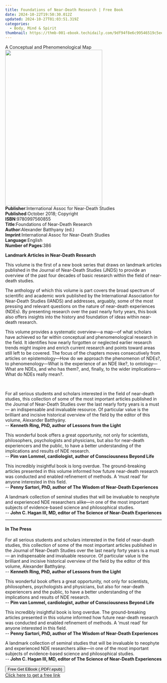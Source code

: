 ```yaml
---
title: Foundations of Near-Death Research | Free Book
date: 2024-10-22T19:50:30.012Z
updated: 2024-10-27T01:03:51.319Z
categories:
  - Body, Mind & Spirit
thumbnail: https://thmb-001-ebook.techidaily.com/9df94f8e6c99546519c5eeb87b463c806cae817a56a2696aa007390546efa4f3.jpg
---
```

<main id="book-container">
  <div class="flex flex-col">
    <div class="book-brief flex-1 py-6 px-4 sm:p-6 md:py-10 md:px-8">
      <!-- brief-->
      <div class="book-brief-main">A Conceptual and Phenomenological Map</div>
    </div>
    <div
      class="book-meta-info flex-1 grid gap-4 col-start-1 col-end-3 row-start-1 sm:mb-6 sm:grid-cols-4 lg:gap-6 lg:col-start-2 lg:row-end-6 lg:row-span-6 lg:mb-0"
    >
      <div
        class="book-meta-info-left place-content-center mt-4 p-4 text-sm leading-6 col-start-2 col-span-2 dark:text-slate-400"
      >
        <img
          class="w-full h-500 object-cover rounded-lg sm:h-255 sm:col-span-2 lg:col-span-full"
          src="https://img-001-ebook.techidaily.com/5862a4c045064bf63cc8e51a2a8dcb15ea695fe46c1c5998e549cd21c3433b01.jpg"
          alt=""
          width="312"
          height="500"
        />
      </div>
      <div
        class="book-meta-info-right mt-2 col-start-1 row-start-2 col-span-3 self-center"
      >
        <!-- meta data  -->
        <div class="flex flex-col px-4 md:px-8">
          <div class="flex-1">
            <strong>Publisher</strong>:<span class="px-2"
              >International Assoc for Near-Death Studies</span
            >
          </div>
          <div class="flex-1">
            <strong>Published</strong>:<span class="px-2"
              >October 2018; Copyright</span
            >
          </div>
          <div class="flex-1">
            <strong>ISBN</strong>:<span class="px-2">9780997560855</span>
          </div>
          <div class="flex-1">
            <strong>Title</strong>:<span class="px-2"
              >Foundations of Near-Death Research</span
            >
          </div>
          <div class="flex-1">
            <strong>Author</strong>:<span class="px-2"
              >Alexander Batthyany (ed.)</span
            >
          </div>
          <div class="flex-1">
            <strong>Imprint</strong>:<span class="px-2"
              >International Assoc for Near-Death Studies</span
            >
          </div>
          <div class="flex-1">
            <strong>Language</strong>:<span class="px-2">English</span>
          </div>
          <div class="flex-1">
            <strong>Number of Pages</strong>:<span class="px-2">386</span>
          </div>
        </div>
      </div>
    </div>
    <div class="book-description flex-1 py-6 px-4 sm:p-6 md:py-10 md:px-8">
      <div class="book-description-main">
        <div accordion-content="" id="description">
          <p><strong>Landmark Articles in Near-Death Research</strong></p>
          <p>
            This volume is the first of a new book series that draws on landmark
            articles published in the Journal of Near-Death Studies (JNDS) to
            provide an overview of the past four decades of basic research
            within the field of near-death studies.
          </p>
          <p>
            The anthology of which this volume is part covers the broad spectrum
            of scientific and academic work published by the International
            Association for Near-Death Studies (IANDS) and addresses, arguably,
            some of the most pressing and relevant questions on the nature of
            near-death experiences (NDEs). By presenting research over the past
            nearly forty years, this book also offers insights into the history
            and foundation of ideas within near-death research.
          </p>
          <p>
            This volume provides a systematic overview—a map—of what scholars
            have achieved so far within conceptual and phenomenological research
            in the field. It identifies how nearly forgotten or neglected
            earlier research trends might inspire and enrich current research
            and points toward areas still left to be covered. The focus of the
            chapters moves consecutively from articles on epistemology—How do we
            approach the phenomenon of NDEs?, to phenomenology—What is the
            experience of an NDE like?, to ontology—What are NDEs, and who has
            them?, and, finally, to the wider implications—What do NDEs really
            mean?.
          </p>
          <p>&nbsp;</p>
          <p>
            For all serious students and scholars interested in the field of
            near-death studies, this collection of some of the most important
            articles published in the Journal of Near-Death Studies over the
            last nearly forty years is a must — an indispensable and invaluable
            resource. Of particular value is the brilliant and incisive
            historical overview of the field by the editor of this volume,
            Alexander Batthyány.<br />--
            <strong>Kenneth Ring, PhD, author of Lessons from the Light</strong>
          </p>
          <p>
            This wonderful book offers a great opportunity, not only for
            scientists, philosophers, psychologists and physicians, but also for
            near-death experiencers and the public, to have a better
            understanding of the implications and results of NDE research.<br />--
            <strong
              >Pim van Lommel, cardiologist, author of Consciousness Beyond
              Life</strong
            >
          </p>
          <p>
            This incredibly insightful book is long overdue. The ground-breaking
            articles presented in this volume informed how future near-death
            research was conducted and enabled refinement of methods. A ‘must
            read’ for anyone interested in this field.<br />--
            <strong
              >Penny Sartori, PhD, author of The Wisdom of Near-Death
              Experiences</strong
            >
          </p>
          <p>
            A landmark collection of seminal studies that will be invaluable to
            neophyte and experienced NDE researchers alike—in one of the most
            important subjects of evidence-based science and philosophical
            studies.<br />--
            <strong
              >John C. Hagan III, MD, editor of The Science of Near-Death
              Experiences</strong
            >
          </p>
        </div>
        <div class="accordion-fader"></div>
      </div>
    </div>
    <div class="book-excerpts flex-1 py-6 px-4 sm:p-6 md:py-10 md:px-8">
      <!-- excerpts-->
      <div class="book-excerpts-main">
        <hr />
        <h4 class="placeholder placeholder-heading">
          <span>In The Press</span>
        </h4>
        <p></p>
        <p>
          For all serious students and scholars interested in the field of
          near-death studies, this collection of some of the most important
          articles published in the Journal of Near-Death Studies over the last
          nearly forty years is a must — an indispensable and invaluable
          resource. Of particular value is the brilliant and incisive historical
          overview of the field by the editor of this volume, Alexander
          Batthyány.<br />--
          <strong>Kenneth Ring, PhD, author of Lessons from the Light</strong>
        </p>
        <p>
          This wonderful book offers a great opportunity, not only for
          scientists, philosophers, psychologists and physicians, but also for
          near-death experiencers and the public, to have a better understanding
          of the implications and results of NDE research.<br />--
          <strong
            >Pim van Lommel, cardiologist, author of Consciousness Beyond
            Life</strong
          >
        </p>
        <p>
          This incredibly insightful book is long overdue. The ground-breaking
          articles presented in this volume informed how future near-death
          research was conducted and enabled refinement of methods. A ‘must
          read’ for anyone interested in this field.<br />--
          <strong
            >Penny Sartori, PhD, author of The Wisdom of Near-Death
            Experiences</strong
          >
        </p>
        <p>
          A landmark collection of seminal studies that will be invaluable to
          neophyte and experienced NDE researchers alike—in one of the most
          important subjects of evidence-based science and philosophical
          studies.<br />--
          <strong
            >John C. Hagan III, MD, editor of The Science of Near-Death
            Experiences</strong
          >
        </p>
        <p></p>
      </div>
    </div>
    <div
      class="book-about-author flex-1 py-6 px-4 sm:p-6 md:py-10 md:px-8"
    ></div>
    <div class="book-free-get flex-1 py-6 px-4 sm:p-6 md:py-10 md:px-8">
      <button
        id="btn-free-get"
        class="bg-blue-500 hover:bg-blue-700 text-white font-bold py-2 px-4 rounded"
      >
        Free Get EBook (.PDF/.epub)
      </button>
      <div id="countdown-display" class="px-2 text-lg mt-2"></div>
      <a
        id="free-link"
        class="hidden bg-blue-500 hover:bg-blue-700 text-white font-bold py-2 px-4 rounded"
        href="https://www.ebooks.com/en-us/book/209865237/foundations-of-near-death-research/alexander-batthyany/"
        target="_blank"
        >Click here to get a free link</a
      >
    </div>
    <script>
      let countdownTime = 0;
      let countdownInterval = null;
      document
        .getElementById('btn-free-get')
        .addEventListener('click', startCountdown);
      function startCountdown() {
        countdownTime = new Date().getTime() + 60000 * 3;
        countdownInterval = setInterval(updateCountdown, 1000);
        document.getElementById('btn-free-get').disabled = true;
        document
          .getElementById('btn-free-get')
          .classList.add('bg-gray-500', 'cursor-not-allowed');
      }
      function updateCountdown() {
        let currentTime = new Date().getTime();
        let timeLeft = countdownTime - currentTime;
        let secondsLeft = Math.floor(timeLeft / 1000);
        document.getElementById('countdown-display').innerHTML =
          `Remaining time: ${secondsLeft} seconds.`;
        if (secondsLeft <= 0) {
          clearInterval(countdownInterval);
          document.getElementById('btn-free-get').classList.add('hidden');
          document.getElementById('free-link').classList.remove('hidden');
          document.getElementById('countdown-display').innerHTML = '';
        }
      }
    </script>
  </div>
</main>

<ins class="adsbygoogle"
      style="display:block"
      data-ad-client="ca-pub-7571918770474297"
      data-ad-slot="8358498916"
      data-ad-format="auto"
      data-full-width-responsive="true"></ins>
    